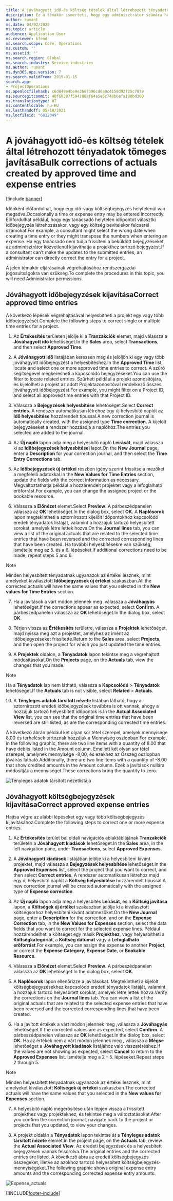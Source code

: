 ```yaml
---
title: A jóváhagyott idő-és költség tételek által létrehozott tényadatok tömeges javítása
description: Ez a témakör ismerteti, hogy egy adminisztrátor számára hogyan lehetséges a korábban jóváhagyott idő vagy kiadási tételekre egyszeri vagy tömeges helyesbítéseket végezni, ha a számlázás nem fejeződött be.
author: rumant
ms.date: 04/02/2020
ms.topic: article
audience: Application User
ms.reviewer: kfend
ms.search.scope: Core, Operations
ms.custom: ''
ms.assetid: ''
ms.search.region: Global
ms.search.industry: Service industries
ms.author: rumant
ms.dyn365.ops.version: 7
ms.search.validFrom: 2019-01-15
search.app:
- ProjectOperations
ms.openlocfilehash: c6d849e4be9e3687396cd6a0c4158d92f25c7879
ms.sourcegitcommit: 40f68387f594180af64a5e5c748b6efa188bd300
ms.translationtype: HT
ms.contentlocale: hu-HU
ms.lasthandoff: 05/10/2021
ms.locfileid: "6012049"
---
```

# <a name="bulk-corrections-of-actuals-created-by-approved-time-and-expense-entries"></a><span data-ttu-id="38eb4-103">A jóváhagyott idő-és költség tételek által létrehozott tényadatok tömeges javítása</span><span class="sxs-lookup"><span data-stu-id="38eb4-103">Bulk corrections of actuals created by approved time and expense entries</span></span>

[!include [banner](../includes/psa-now-project-operations.md)]

<span data-ttu-id="38eb4-104">Időnként előfordulhat, hogy egy idő-vagy költségbejegyzés helytelenül van megadva.</span><span class="sxs-lookup"><span data-stu-id="38eb4-104">Occasionally a time or expense entry may be entered incorrectly.</span></span> <span data-ttu-id="38eb4-105">Előfordulhat például, hogy egy tanácsadó helytelen időpontot választki időbejegyzés létrehozásakor, vagy egy költség bevitelekor felcserél számokat.</span><span class="sxs-lookup"><span data-stu-id="38eb4-105">For example, a consultant might select the wrong date when creating a time entry or they might transpose the numbers when entering an expense.</span></span> <span data-ttu-id="38eb4-106">Ha egy tanácsadó nem tudja frissíteni a beküldött bejegyzéseket, az adminisztrátor közvetlenül kijavíthatja a projekthez tartozó bejegyzést.</span><span class="sxs-lookup"><span data-stu-id="38eb4-106">If a consultant can’t make the updates to the submitted entries, an administrator can directly correct the entry for a project.</span></span>

<span data-ttu-id="38eb4-107">A jelen témakör eljárásainak végrehajtásához rendszergazdai jogosultságokra van szükség.</span><span class="sxs-lookup"><span data-stu-id="38eb4-107">To complete the procedures in this topic, you will need Administrator permissions.</span></span>

## <a name="correct-approved-time-entries"></a><span data-ttu-id="38eb4-108">Jóváhagyott időbejegyzések kijavítása</span><span class="sxs-lookup"><span data-stu-id="38eb4-108">Correct approved time entries</span></span>     

<span data-ttu-id="38eb4-109">A következő lépések végrehajtásával helyesbítheti a projekt egy vagy több időbejegyzését.</span><span class="sxs-lookup"><span data-stu-id="38eb4-109">Complete the following steps to correct single or multiple time entries for a project.</span></span>

1. <span data-ttu-id="38eb4-110">Az **Értékesítés** területen jelölje ki a **Tranzakciók** elemet, majd válassza a **Jóváhagyott idő** lehetőséget.</span><span class="sxs-lookup"><span data-stu-id="38eb4-110">In the **Sales** area, select **Transactions**, and then select **Approved Time**.</span></span> 

2. <span data-ttu-id="38eb4-111">A **Jóváhagyott idő** listájában keressen meg és jelöljön ki egy vagy több jóváhagyott időbejegyzést a helyesbítéshez.</span><span class="sxs-lookup"><span data-stu-id="38eb4-111">In the **Approved Time** list, locate and select one or more approved time entries to correct.</span></span> <span data-ttu-id="38eb4-112">A szűrő segítségével megkeresheti a kapcsolódó bejegyzéseket.</span><span class="sxs-lookup"><span data-stu-id="38eb4-112">You can use the filter to locate related entries.</span></span> <span data-ttu-id="38eb4-113">Szűrheti például a projekt azonosítójára, és kijelölheti a projekt az adott Projektazonosítóval rendelkező összes jóváhagyott időbejegyzést.</span><span class="sxs-lookup"><span data-stu-id="38eb4-113">For example, you might filter on a Project ID, and select all approved time entries with that Project ID.</span></span>

3. <span data-ttu-id="38eb4-114">Válassza a **Bejegyzések helyesbítése** lehetőséget.</span><span class="sxs-lookup"><span data-stu-id="38eb4-114">Select **Correct entries**.</span></span> <span data-ttu-id="38eb4-115">A rendszer automatikusan létrehoz egy új helyesbítő naplót az **Idő helyesbítése** hozzárendelt típussal.</span><span class="sxs-lookup"><span data-stu-id="38eb4-115">A new correction journal is automatically created, with the assigned type **Time correction**.</span></span> <span data-ttu-id="38eb4-116">A kijelölt bejegyzéseket a rendszer hozzáadja a naplóhoz.</span><span class="sxs-lookup"><span data-stu-id="38eb4-116">The entries you selected are added to the journal.</span></span> 

4. <span data-ttu-id="38eb4-117">Az **Új napló** lapon adja meg a helyesbítő napló **Leírását**, majd válassza ki az **Időbejegyzések helyesbítései** lapot.</span><span class="sxs-lookup"><span data-stu-id="38eb4-117">On the **New Journal** page, enter a **Description** for your correction journal, and then select the **Time Entry Corrections** tab.</span></span>  
5. <span data-ttu-id="38eb4-118">Az **Időbejegyzések új értékei** részben igény szerint frissítse a mezőket a megfelelő adatokkal.</span><span class="sxs-lookup"><span data-stu-id="38eb4-118">In the **New Values for Time Entries** section, update the fields with the correct information as necessary.</span></span> <span data-ttu-id="38eb4-119">Megváltoztathatja például a hozzárendelt projektet vagy a lefoglalható erőforrást.</span><span class="sxs-lookup"><span data-stu-id="38eb4-119">For example, you can change the assigned project or the bookable resource.</span></span>

6. <span data-ttu-id="38eb4-120">Válassza a **Előnézet** elemet.</span><span class="sxs-lookup"><span data-stu-id="38eb4-120">Select **Preview**.</span></span> <span data-ttu-id="38eb4-121">A párbeszédpanelen válassza az **OK** lehetőséget.</span><span class="sxs-lookup"><span data-stu-id="38eb4-121">In the dialog box, select **OK**.</span></span> <span data-ttu-id="38eb4-122">A **Naplósorok** lapon megtekintheti a sztornírozott kijelölt időpontokhoz kapcsolódó eredeti tényadatok listáját, valamint a hozzájuk tartozó helyesbített sorokat, amelyek létre lettek hozva.</span><span class="sxs-lookup"><span data-stu-id="38eb4-122">On the **Journal lines** tab, you can view a list of the original actuals that are related to the selected time entries that have been reversed and the corrected corresponding lines that have been created.</span></span> <span data-ttu-id="38eb4-123">Ha további helyesbítésekre van szükség, ismételje meg az 5. és a 6. lépéseket.</span><span class="sxs-lookup"><span data-stu-id="38eb4-123">If additional corrections need to be made, repeat steps 5 and 6.</span></span> 

> [!NOTE]
> <span data-ttu-id="38eb4-124">Minden helyesbített tényadatnak ugyanazok az értékei lesznek, mint amelyeket kiválasztott **Időbejegyzések új értékei** szakaszban.</span><span class="sxs-lookup"><span data-stu-id="38eb4-124">All the corrected actuals will have the same values that you selected in the **New values for Time Entries** section.</span></span>

7. <span data-ttu-id="38eb4-125">Ha a javítások a várt módon jelennek meg ,válassza a **Jóváhagyás** lehetőséget.</span><span class="sxs-lookup"><span data-stu-id="38eb4-125">If the corrections appear as expected, select **Confirm**.</span></span> <span data-ttu-id="38eb4-126">A párbeszédpanelen válassza az **OK** lehetőséget.</span><span class="sxs-lookup"><span data-stu-id="38eb4-126">In the dialog box, select **OK**.</span></span>

8. <span data-ttu-id="38eb4-127">Térjen vissza az **Értékesítés** területre, válassza a **Projektek** lehetőséget, majd nyissa meg azt a projektet, amelyhez az imént az időbejegyzéseket frissítette.</span><span class="sxs-lookup"><span data-stu-id="38eb4-127">Return to the **Sales** area, select **Projects**, and then open the project for which you just updated the time entries.</span></span> 

9. <span data-ttu-id="38eb4-128">A **Projektek** oldalon, a **Tényadatok** lapon tekintse meg a végrehajtott módosításokat.</span><span class="sxs-lookup"><span data-stu-id="38eb4-128">On the **Projects** page, on the **Actuals** tab, view the changes that you made.</span></span> 

> [!NOTE]
> <span data-ttu-id="38eb4-129">Ha a **Tényadatok** lap nem látható, válassza a **Kapcsolódó** > **Tényadatok** lehetőséget.</span><span class="sxs-lookup"><span data-stu-id="38eb4-129">If the **Actuals** tab is not visible, select **Related** > **Actuals**.</span></span>  

10. <span data-ttu-id="38eb4-130">A **Tényleges adatok társított nézete** listában látható, hogy a sztornírozott eredeti időbejegyzések továbbra is ott vannak, ahogy a hozzájuk tartozó helyesbített időpontok is.</span><span class="sxs-lookup"><span data-stu-id="38eb4-130">In the **Actual Associated View** list, you can see that the original time entries that have been reversed are still listed, as are the corresponding corrected time entries.</span></span> 

<span data-ttu-id="38eb4-131">A következő ábrán például két olyan sor tétel szerepel, amelyek mennyisége 8,00 és terhelések tartoznak hozzájuk a Mennyiség oszlopban.</span><span class="sxs-lookup"><span data-stu-id="38eb4-131">For example, in the following graphic, there are two line items with a quantity of 8.00 that have debits listed in the Amount column.</span></span> <span data-ttu-id="38eb4-132">Emellett két olyan sor tétel szerepel, amelynek mennyisége -8,00, és ezekhez az Összeg oszlopban jóváírás látható.</span><span class="sxs-lookup"><span data-stu-id="38eb4-132">Additionally, there are two line items with a quantity of -8.00 that show credited amounts in the Amount column.</span></span> <span data-ttu-id="38eb4-133">Ezek a javítások nullára módosítják a mennyiséget.</span><span class="sxs-lookup"><span data-stu-id="38eb4-133">These corrections bring the quantity to zero.</span></span>

![Tényleges adatok társított nézetlistája](https://github.com/MicrosoftDocs/dynamics-365-customer-engagement-pr/blob/bulk-corrections-actuals-created-by-approved-time-expense-entries.md/time-actuals.png)
 
## <a name="correct-approved-expense-entries"></a><span data-ttu-id="38eb4-135">Jóváhagyott költségbejegyzések kijavítása</span><span class="sxs-lookup"><span data-stu-id="38eb4-135">Correct approved expense entries</span></span>

<span data-ttu-id="38eb4-136">Hajtsa végre az alábbi lépéseket egy vagy több költségbejegyzés kijavításához.</span><span class="sxs-lookup"><span data-stu-id="38eb4-136">Complete the following steps to correct one or more expense entries.</span></span> 

1. <span data-ttu-id="38eb4-137">Az **Értékesítés** terület bal oldali navigációs ablaktáblájának **Tranzakciók** területén a **Jóváhagyott kiadások** lehetőséget.</span><span class="sxs-lookup"><span data-stu-id="38eb4-137">In the **Sales** area, in the left navigation pane, under **Transactions**, select **Approved Expenses**.</span></span>

2. <span data-ttu-id="38eb4-138">A **Jóváhagyott kiadások** listájában jelölje ki a helyesbíteni kívánt projektet, majd válassza a **Bejegyzések helyesbítése** lehetőséget.</span><span class="sxs-lookup"><span data-stu-id="38eb4-138">In the **Approved Expenses** list, select the project that you want to correct, and then select **Correct entries**.</span></span> <span data-ttu-id="38eb4-139">A rendszer automatikusan létrehoz majd egy új helyesbítő naplót a **Költség helyesbítése** hozzárendelt típussal.</span><span class="sxs-lookup"><span data-stu-id="38eb4-139">A new correction journal will be created automatically with the assigned type of **Expense correction**.</span></span> 

3. <span data-ttu-id="38eb4-140">Az **Új napló** lapon adja meg a helyesbítés **Leírását**, és a **Költség javítása** lapon, a **Költségek új értékei** szakaszban jelölje ki a kiválasztott költségsorhoz helyesbíteni kívánt adatmezőket.</span><span class="sxs-lookup"><span data-stu-id="38eb4-140">On the **New Journal** page, enter a **Description** for the correction, and on the **Expense Correction** tab, in the **New Values for Expenses** section, select the data fields that you want to correct for the selected expense lines.</span></span> <span data-ttu-id="38eb4-141">Például hozzárendelheti a költséget egy másik **Projekthez**, vagy helyesbítheti a **Költségkategóriát**, a **Költség dátumát** vagy a **Lefoglalható erőforrást**.</span><span class="sxs-lookup"><span data-stu-id="38eb4-141">For example, you can assign the expense to another **Project**, or correct the **Expense Category**, **Expense Date**, or **Bookable Resource**.</span></span>

4. <span data-ttu-id="38eb4-142">Válassza a **Előnézet** elemet.</span><span class="sxs-lookup"><span data-stu-id="38eb4-142">Select **Preview**.</span></span> <span data-ttu-id="38eb4-143">A párbeszédpanelen válassza az **OK** lehetőséget.</span><span class="sxs-lookup"><span data-stu-id="38eb4-143">In the dialog box, select **OK**.</span></span> 

5. <span data-ttu-id="38eb4-144">A **Naplósorok** lapon ellenőrizze a javításokat. Megtekintheti a kijelölt költségbejegyzésekhez kapcsolódó eredeti tényadatok listáját, valamint a hozzájuk tartozó helyesbített sorokat, amelyek létre lettek hozva.</span><span class="sxs-lookup"><span data-stu-id="38eb4-144">Verify the corrections on the **Journal lines** tab. You can view a list of the original actuals that are related to the selected expense entries that have been reversed and the corrected corresponding lines that have been created.</span></span>

6. <span data-ttu-id="38eb4-145">Ha a javított értékek a várt módon jelennek meg ,válassza a **Jóváhagyás** lehetőséget.</span><span class="sxs-lookup"><span data-stu-id="38eb4-145">If the corrected values are as expected, select **Confirm**.</span></span> <span data-ttu-id="38eb4-146">A párbeszédpanelen válassza az **OK** lehetőséget.</span><span class="sxs-lookup"><span data-stu-id="38eb4-146">In the dialog box, select **OK.**</span></span> <span data-ttu-id="38eb4-147">Ha az értékek nem a várt módon jelennek meg , válassza a **Mégse** lehetőséget a **Jóváhagyott kiadások** listájához való visszatéréshez.</span><span class="sxs-lookup"><span data-stu-id="38eb4-147">If the values are not showing as expected, select **Cancel** to return to the **Approved Expenses** list.</span></span> <span data-ttu-id="38eb4-148">Ismételje meg a 2 – 5. lépéseket.</span><span class="sxs-lookup"><span data-stu-id="38eb4-148">Repeat steps 2 through 5.</span></span> 

> [!NOTE]
> <span data-ttu-id="38eb4-149">Minden helyesbített tényadatnak ugyanazok az értékei lesznek, mint amelyeket kiválasztott **Költségek új értékei** szakaszban.</span><span class="sxs-lookup"><span data-stu-id="38eb4-149">The corrected actuals will have the same values that you selected in the **New values for Expenses** section.</span></span>

7. <span data-ttu-id="38eb4-150">A helyesbítő napló megerősítése után lépjen vissza a frissített projekthez vagy projektekhez, és tekintse meg a változtatásokat.</span><span class="sxs-lookup"><span data-stu-id="38eb4-150">After you confirm the correction journal, navigate back to the project or projects that you updated, to view your changes.</span></span>  

8. <span data-ttu-id="38eb4-151">A projekt oldalán a **Tényadatok** lapon tekintse át a **Tényleges adatok társított nézete** elemet.</span><span class="sxs-lookup"><span data-stu-id="38eb4-151">In the project page, on the **Actuals** tab, review the **Actual Associated View**.</span></span> <span data-ttu-id="38eb4-152">Az eredeti bejegyzések és a helyesbített bejegyzések vannak felsorolva.</span><span class="sxs-lookup"><span data-stu-id="38eb4-152">The original entries and the corrected entries are listed.</span></span> <span data-ttu-id="38eb4-153">A következő ábra az eredeti költségbejegyzés összegeket, illetve az azokhoz tartozó helyesbített költségbejegyzés-mennyiségeket.</span><span class="sxs-lookup"><span data-stu-id="38eb4-153">The following graphic shows original expense entry amounts and the corresponding corrected expense entry amounts.</span></span> 

![Expense_actuals](https://user-images.githubusercontent.com/60806505/77122219-4cd52900-69fa-11ea-8349-ccd2ffebf640.png)


[!INCLUDE[footer-include](../includes/footer-banner.md)]